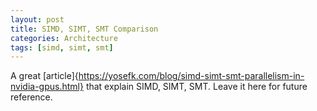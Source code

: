 ```yaml
---
layout: post
title: SIMD, SIMT, SMT Comparison
categories: Architecture
tags: [simd, simt, smt]
---
```


A great [article]{https://yosefk.com/blog/simd-simt-smt-parallelism-in-nvidia-gpus.html} that explain SIMD, SIMT, SMT.  Leave it here for future reference.
